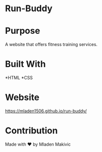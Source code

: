 # Run-Buddy

# Purpose
A website that offers fitness training services.

# Built With

*HTML
*CSS

# Website
https://mladen1506.github.io/run-buddy/

# Contribution
Made with ❤️ by Mladen Makivic
